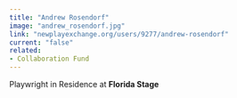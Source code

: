 ```yaml
---
title: "Andrew Rosendorf"
image: "andrew_rosendorf.jpg"
link: "newplayexchange.org/users/9277/andrew-rosendorf"
current: "false"
related:
- Collaboration Fund
---
```


Playwright in Residence at **Florida Stage**

